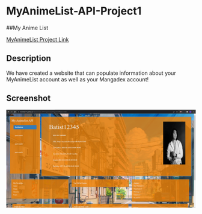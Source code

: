 # MyAnimeList-API-Project1

##My Anime List

[MyAnimeList Project Link ](https://kevinlam11.github.io/Kevins-Portfolio/)

## Description

We have created a website that can populate information about your MyAnimeList account as well as your Mangadex account!

## Screenshot

![MyAnimeList page ](./assets/MyAnimeList.png)
